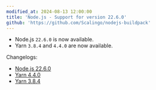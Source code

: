 ```yaml
---
modified_at: 2024-08-13 12:00:00
title: 'Node.js - Support for version 22.6.0'
github: 'https://github.com/Scalingo/nodejs-buildpack'
---
```


- Node.js `22.6.0` is now available.
- Yarn `3.8.4` and `4.4.0` are now available.

Changelogs:
- [Node.js 22.6.0](https://github.com/nodejs/node/blob/main/doc/changelogs/CHANGELOG_V22.md#22.6.0)
- [Yarn 4.4.0](https://github.com/yarnpkg/berry/releases/tag/%40yarnpkg%2Fcli%2F4.4.0)
- [Yarn 3.8.4](https://github.com/yarnpkg/berry/releases/tag/%40yarnpkg%2Fcli%2F3.8.4)
